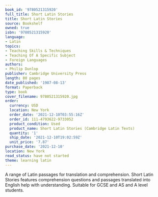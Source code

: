 ```yaml
---
book_id: '9780521315920'
full_title: Short Latin Stories
title: Short Latin Stories
source: Bookshelf
owned: true
isbn: '9780521315920'
language:
- Latin
topics:
- Teaching Skills & Techniques
- Teaching Of A Specific Subject
- Foreign Languages
authors:
- Philip Dunlop
publisher: Cambridge University Press
length: 80 pages
date_published: '1987-08-13'
format: Paperback
type: book
cover_filename: 9780521315920.jpg
order:
  currency: USD
  location: New York
  order_date: '2021-12-10T03:55:16Z'
  order_id: 111-4793622-9733052
  product_condition: Used
  product_name: Short Latin Stories (Cambridge Latin Texts)
  quantity: '1'
  ship_date: '2021-12-10T19:02:59Z'
  unit_price: '7.87'
purchase_date: '2021-12-10'
location: New York
read_status: have not started
theme: learning latin
---
```

A range of Latin passages for translation and comprehension. Short Latin Stories features comprehension questions and passages translated into English help with understanding. Suitable for GCSE and AS and A level students.
